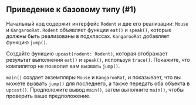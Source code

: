 ## Приведение к базовому типу (#1)

Начальный код содержит интерфейс `Rodent` и две его реализации: `Mouse` и `KangarooRat`. `Rodent` объявляет функции `eat()` и `speak()`, которые должны быть реализованы в подклассах. `KangarooRat` добавляет функцию `jump()`.

Создайте функцию `upcast(rodent: Rodent)`, которая отображает результат выполнения `eat()` и `speak()`, используя `trace()`. Покажите, что компилятор не позволит вам вызвать `jump()`.

`main()` создает экземпляры `Mouse` и `KangarooRat`, и показывает, что вы можете вызвать `jump()` для последнего, а также передать оба объекта в `upcast()`. Предположите вывод `main()`, затем выполните `main()`, чтобы проверить ваше предположение.